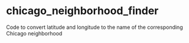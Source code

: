 chicago_neighborhood_finder
===========================

Code to convert latitude and longitude to the name of the corresponding Chicago neighborhood
